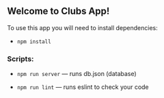 ## Welcome to Clubs App!

To use this app you will need to install dependencies:

- `npm install`

### Scripts:

- `npm run server` &mdash; runs db.json (database)

- `npm run lint` &mdash; runs eslint to check your code
